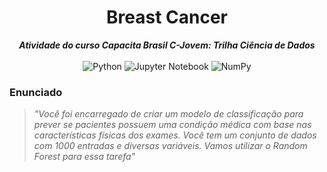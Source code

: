<div align="center">
  
  # Breast Cancer
  ***Atividade do curso Capacita Brasil C-Jovem: Trilha Ciência de Dados***
  </br>
  </br>
  ![Python](https://img.shields.io/badge/python-3670A0?style=for-the-badge&logo=python&logoColor=ffdd54)
  ![Jupyter Notebook](https://img.shields.io/badge/jupyter-%23FA0F00.svg?style=for-the-badge&logo=jupyter&logoColor=white)
  ![NumPy](https://img.shields.io/badge/numpy-%23013243.svg?style=for-the-badge&logo=numpy&logoColor=white)

</div>

### Enunciado

> *"Você foi encarregado de criar um modelo de classificação para prever se pacientes possuem uma condição médica com base nas características físicas dos exames. Você tem um conjunto de dados com 1000 entradas e diversas variáveis. Vamos utilizar o Random Forest para essa tarefa"*
